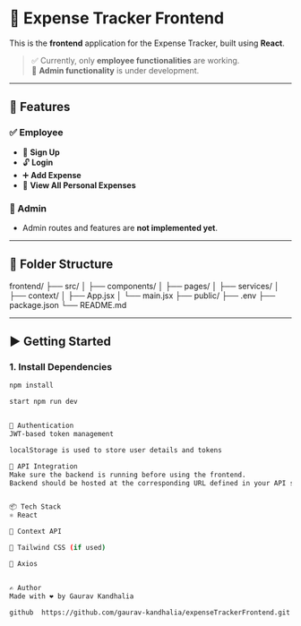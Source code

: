 # 🚀 Expense Tracker Frontend

This is the **frontend** application for the Expense Tracker, built using **React**.

> ✅ Currently, only **employee functionalities** are working.  
> 🚧 **Admin functionality** is under development.

---

## 🔧 Features

### ✅ Employee
- 🔐 **Sign Up**
- 🔓 **Login**
- ➕ **Add Expense**
- 📄 **View All Personal Expenses**

### 🚫 Admin
- Admin routes and features are **not implemented yet**.

---

## 📁 Folder Structure

frontend/
├── src/
│ ├── components/
│ ├── pages/
│ ├── services/
│ ├── context/
│ ├── App.jsx
│ └── main.jsx
├── public/
├── .env
├── package.json
└── README.md


---

## ▶️ Getting Started

### 1. Install Dependencies

```bash
npm install

start npm run dev


🔐 Authentication
JWT-based token management

localStorage is used to store user details and tokens

📡 API Integration
Make sure the backend is running before using the frontend.
Backend should be hosted at the corresponding URL defined in your API setup.


📦 Tech Stack
⚛️ React

🧰 Context API

🎨 Tailwind CSS (if used)

📡 Axios


✍️ Author
Made with ❤️ by Gaurav Kandhalia

github  https://github.com/gaurav-kandhalia/expenseTrackerFrontend.git
